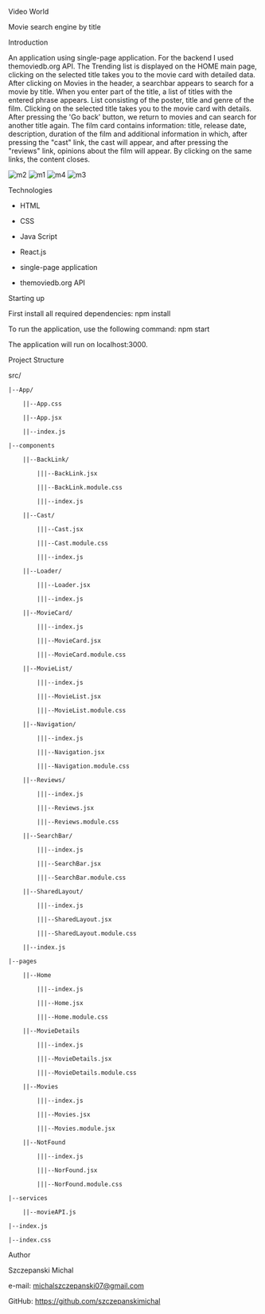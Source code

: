 Video World

Movie search engine by title

Introduction

An application using single-page application. For the backend I used
themoviedb.org API. The Trending list is displayed on the HOME main page,
clicking on the selected title takes you to the movie card with detailed data.
After clicking on Movies in the header, a searchbar appears to search for a
movie by title. When you enter part of the title, a list of titles with the
entered phrase appears. List consisting of the poster, title and genre of the
film. Clicking on the selected title takes you to the movie card with details.
After pressing the 'Go back' button, we return to movies and can search for
another title again. The film card contains information: title, release date,
description, duration of the film and additional information in which, after
pressing the "cast" link, the cast will appear, and after pressing the "reviews"
link, opinions about the film will appear. By clicking on the same links, the
content closes.

![m2](https://github.com/szczepanskimichal/goit-react-hw-05-movies/assets/127307935/5b12fe2d-12e2-4f54-a2d3-dc60e0f52571)
![m1](https://github.com/szczepanskimichal/goit-react-hw-05-movies/assets/127307935/8bc3645b-676b-4148-8851-c51c38cc1bbc)
![m4](https://github.com/szczepanskimichal/goit-react-hw-05-movies/assets/127307935/2ec89118-6ca0-4d4f-b5d2-dc52d7edf01a)
![m3](https://github.com/szczepanskimichal/goit-react-hw-05-movies/assets/127307935/e49f0e2b-dca8-401e-a877-4ea9f582d11c)



Technologies

- HTML

- CSS

- Java Script

- React.js

- single-page application

- themoviedb.org API


Starting up


First install all required dependencies: npm install


To run the application, use the following command: npm start

The application will run on localhost:3000.


Project Structure


src/

    |--App/

        ||--App.css

        ||--App.jsx

        ||--index.js

    |--components

        ||--BackLink/

            |||--BackLink.jsx

            |||--BackLink.module.css

            |||--index.js

        ||--Cast/

            |||--Cast.jsx

            |||--Cast.module.css

            |||--index.js

        ||--Loader/

            |||--Loader.jsx

            |||--index.js

        ||--MovieCard/

            |||--index.js

            |||--MovieCard.jsx

            |||--MovieCard.module.css

        ||--MovieList/

            |||--index.js

            |||--MovieList.jsx

            |||--MovieList.module.css

        ||--Navigation/

            |||--index.js

            |||--Navigation.jsx

            |||--Navigation.module.css

        ||--Reviews/

            |||--index.js

            |||--Reviews.jsx

            |||--Reviews.module.css

        ||--SearchBar/

            |||--index.js

            |||--SearchBar.jsx

            |||--SearchBar.module.css

        ||--SharedLayout/

            |||--index.js

            |||--SharedLayout.jsx

            |||--SharedLayout.module.css

        ||--index.js

    |--pages

        ||--Home

            |||--index.js

            |||--Home.jsx

            |||--Home.module.css

        ||--MovieDetails

            |||--index.js

            |||--MovieDetails.jsx

            |||--MovieDetails.module.css

        ||--Movies

            |||--index.js

            |||--Movies.jsx

            |||--Movies.module.jsx

        ||--NotFound

            |||--index.js

            |||--NorFound.jsx

            |||--NorFound.module.css

    |--services

        ||--movieAPI.js

    |--index.js

    |--index.css


    

Author

Szczepanski Michal

e-mail: michalszczepanski07@gmail.com

GitHub: https://github.com/szczepanskimichal
